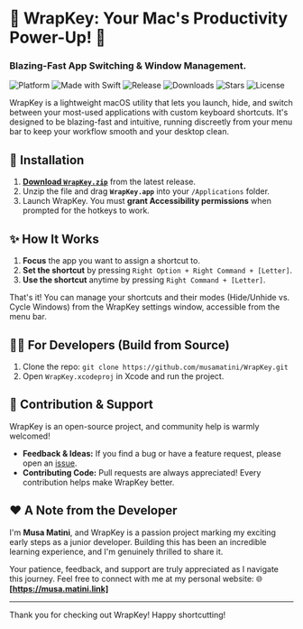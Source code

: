 # 🎉 WrapKey: Your Mac's Productivity Power-Up! 🚀

### Blazing-Fast App Switching & Window Management.

![Platform](https://img.shields.io/badge/macOS-000000?style=flat-square&logo=apple&logoColor=white)
![Made with Swift](https://img.shields.io/badge/Made%20with-Swift-F05138?style=flat-square&logo=Swift&logoColor=white)
![Release](https://img.shields.io/github/v/release/musamatini/WrapKey?style=flat-square&logo=github&color=blue)
![Downloads](https://img.shields.io/github/downloads/musamatini/WrapKey/total?style=flat-square&logo=arrow-down-circle&color=brightgreen)
![Stars](https://img.shields.io/github/stars/musamatini/WrapKey?style=flat-square&logo=star&color=gold)
![License](https://img.shields.io/github/license/musamatini/WrapKey?style=flat-square&color=lightgrey)


WrapKey is a lightweight macOS utility that lets you launch, hide, and switch between your most-used applications with custom keyboard shortcuts. It's designed to be blazing-fast and intuitive, running discreetly from your menu bar to keep your workflow smooth and your desktop clean.

## 🚀 Installation

1.  **[Download `WrapKey.zip`](https://github.com/musamatini/WrapKey/releases/latest)** from the latest release.
2.  Unzip the file and drag **`WrapKey.app`** into your `/Applications` folder.
3.  Launch WrapKey. You must **grant Accessibility permissions** when prompted for the hotkeys to work.

## ✨ How It Works

1.  **Focus** the app you want to assign a shortcut to.
2.  **Set the shortcut** by pressing `Right Option + Right Command + [Letter]`.
3.  **Use the shortcut** anytime by pressing `Right Command + [Letter]`.

That's it! You can manage your shortcuts and their modes (Hide/Unhide vs. Cycle Windows) from the WrapKey settings window, accessible from the menu bar.

## 👨‍💻 For Developers (Build from Source)

1.  Clone the repo: `git clone https://github.com/musamatini/WrapKey.git`
2.  Open `WrapKey.xcodeproj` in Xcode and run the project.

## 🤝 Contribution & Support

WrapKey is an open-source project, and community help is warmly welcomed!

*   **Feedback & Ideas:** If you find a bug or have a feature request, please open an [issue](https://github.com/musamatini/WrapKey/issues).
*   **Contributing Code:** Pull requests are always appreciated! Every contribution helps make WrapKey better.

## ❤️ A Note from the Developer

I'm **Musa Matini**, and WrapKey is a passion project marking my exciting early steps as a junior developer. Building this has been an incredible learning experience, and I'm genuinely thrilled to share it.

Your patience, feedback, and support are truly appreciated as I navigate this journey. Feel free to connect with me at my personal website:
🌐 **[https://musa.matini.link]**

---

Thank you for checking out WrapKey! Happy shortcutting!
